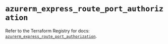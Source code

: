 # `azurerm_express_route_port_authorization`

Refer to the Terraform Registry for docs: [`azurerm_express_route_port_authorization`](https://registry.terraform.io/providers/hashicorp/azurerm/3.109.0/docs/resources/express_route_port_authorization).
